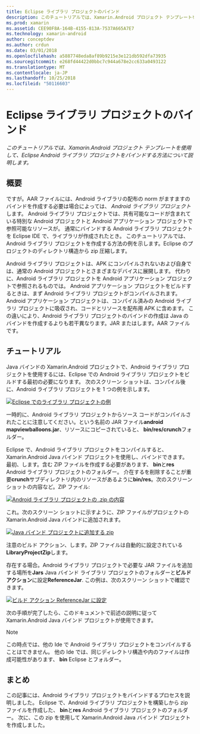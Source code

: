```yaml
---
title: Eclipse ライブラリ プロジェクトのバインド
description: このチュートリアルでは、Xamarin.Android プロジェクト テンプレートを使用して、Eclipse Android ライブラリ プロジェクトをバインドする方法について説明します。
ms.prod: xamarin
ms.assetid: CEE90F8A-164B-4155-813A-7537A665A7E7
ms.technology: xamarin-android
author: conceptdev
ms.author: crdun
ms.date: 03/01/2018
ms.openlocfilehash: a5887748eda8af89b9215e3e121db592dfa73935
ms.sourcegitcommit: e268fd44422d0bbc7c944a678e2cc633a0493122
ms.translationtype: MT
ms.contentlocale: ja-JP
ms.lasthandoff: 10/25/2018
ms.locfileid: "50116603"
---
```

# <a name="binding-an-eclipse-library-project"></a>Eclipse ライブラリ プロジェクトのバインド

_このチュートリアルでは、Xamarin.Android プロジェクト テンプレートを使用して、Eclipse Android ライブラリ プロジェクトをバインドする方法について説明します。_


## <a name="overview"></a>概要

ですが。AAR ファイルには、Android ライブラリの配布の norm がますますのバインドを作成する必要は場合によっては、 *Android ライブラリ プロジェクト*します。 Android ライブラリ プロジェクトでは、共有可能なコードが含まれている特別な Android プロジェクトと Android アプリケーション プロジェクトで参照可能なリソースが。 通常にバインドする Android ライブラリ プロジェクトを Eclipse IDE で、ライブラリが作成されたとき。
このチュートリアルでは、Android ライブラリ プロジェクトを作成する方法の例を示します。Eclipse のプロジェクトのディレクトリ構造から zip 圧縮します。

Android ライブラリ プロジェクトは、APK にコンパイルされないおよび自身では、通常の Android プロジェクトとさまざまなデバイスに展開します。 代わりに、Android ライブラリ プロジェクトを Android アプリケーション プロジェクトで参照されるものでは。 Android アプリケーション プロジェクトをビルドするときは、まず Android ライブラリ プロジェクトがコンパイルされます。 Android アプリケーション プロジェクトは、コンパイル済みの Android ライブラリ プロジェクトに吸収され、コードとリソースを配布用 APK に含めます。 この違いにより、Android ライブラリ プロジェクトのバインドの作成は Java のバインドを作成するよりも若干異なります。JAR またはします。AAR ファイルです。



## <a name="walkthrough"></a>チュートリアル

Java バインドの Xamarin.Android プロジェクトで、Android ライブラリ プロジェクトを使用するには、Eclipse での Android ライブラリ プロジェクトをビルドする最初の必要になります。 次のスクリーン ショットは、コンパイル後に、Android ライブラリ プロジェクトを 1 つの例を示します。 

[![Eclipse でのライブラリ プロジェクトの例](binding-a-library-project-images/build-lib-in-eclipse.png)](binding-a-library-project-images/build-lib-in-eclipse.png#lightbox)

一時的に、Android ライブラリ プロジェクトからソース コードがコンパイルされたことに注意してください。という名前の JAR ファイル**android mapviewballoons.jar**、リソースにコピーされていると、 **bin/res/crunch**フォルダー。 

Eclipse で、Android ライブラリ プロジェクトをコンパイルすると、Xamarin.Android Java バインド プロジェクトを使用し、バインドできます。 最初、します。含む ZIP ファイルを作成する必要があります、 **bin**と**res** Android ライブラリ プロジェクトのフォルダー。 介在するを削除することが重要**crunch**サブディレクトリ内のリソースがあるように**bin/res**。次のスクリーン ショットの内容など。ZIP ファイル: 

[![Android ライブラリ プロジェクトの .zip の内容](binding-a-library-project-images/contents-of-zip-file.png)](binding-a-library-project-images/contents-of-zip-file.png#lightbox)

これ。次のスクリーン ショットに示すように、ZIP ファイルがプロジェクトの Xamarin.Android Java バインドに追加されます。

[![Java バインド プロジェクトに追加する zip](binding-a-library-project-images/zip-in-binding-project.png)](binding-a-library-project-images/zip-in-binding-project.png#lightbox)

注意のビルド アクション、します。ZIP ファイルは自動的に設定されている**LibraryProjectZip**します。

存在する場合。Android ライブラリ プロジェクトで必要な JAR ファイルを追加する場所を**Jars** Java バインド ライブラリ プロジェクトのフォルダーと**ビルド アクション**に設定**ReferenceJar**. この例は、次のスクリーン ショットで確認できます。 

[![ビルド アクション ReferenceJar に設定](binding-a-library-project-images/set-to-referencejar.png)](binding-a-library-project-images/set-to-referencejar.png#lightbox)

次の手順が完了したら、このドキュメントで前述の説明に従って Xamarin.Android Java バインド プロジェクトが使用できます。

> [!NOTE]
> この時点では、他の Ide で Android ライブラリ プロジェクトをコンパイルすることはできません。 他の Ide では、同じディレクトリ構造や内のファイルは作成可能性があります、 **bin** Eclipse とフォルダー。 


## <a name="summary"></a>まとめ

この記事には、Android ライブラリ プロジェクトをバインドするプロセスを説明しました。 Eclipse で、Android ライブラリ プロジェクトを構築しから zip ファイルを作成した、 **bin**と**res** Android ライブラリ プロジェクトのフォルダー。 次に、この zip を使用して Xamarin.Android Java バインド プロジェクトを作成しました。 

